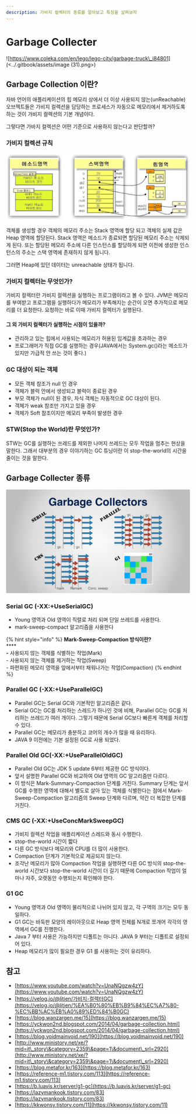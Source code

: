 ```yaml
---
description: 가비지 컬렉터의 종류를 알아보고 특징을 살펴보자
---
```


# Garbage Collecter

![https://www.coleka.com/en/lego/lego-city/garbage-truck\_i84801](<../.gitbook/assets/image (31).png>)

## Garbage Collection 이란?

자바 언어의 애플리케이션의 힙 메모리 상에서 더 이상 사용되지 않는(unReachable) 오브젝트들은 가비지 컬렉션을 담당하는 프로세스가 자동으로 메모리에서 제거하도록 하는 것이 가비지 컬렉션의 기본 개념이다.

그렇다면 가바지 컬렉션은 어떤 기준으로 사용하지 않는다고 판단할까?

### 가비지 컬렉션 규칙

![](<../.gitbook/assets/image (38).png>)

객체를 생성할 경우 객체의 메모리 주소는 Stack 영역에 할당 되고 객체의 실제 값은 Heap 영역에 할당된다. Stack 영역은 메소드가 종료되면 할당된 메모리 주소는 삭제되게 된다. 또는 할당된 메모리 주소에 다른 인스턴스를 할당하게 되면 이전에 생성한 인스턴스의 주소는 스택 영역에 존재하지 않게 됩니다.

그러면 Heap에 있던 데이터는 unreachable 상태가 됩니다.

### 가비지 컬렉터는 무엇인가?

가비지 컬렉터란 가비지 컬렉션을 실행하는 프로그램이라고 볼 수 있다. JVM은 메모리를 부여받고 프로그램을 실행하다가 메모리가 부족해지는 순간이 오면 추가적으로 메모리를 더 요청한다. 요청하는 바로 이때 가비지 컬렉터가 실행된다.

#### 그 외 가비지 컬렉터가 실행하는 시점이 있을까?

* 관리하고 있는 힙에서 사용되는 메모리가 허용된 임계값을 초과하는 경우
* 프로그래머가 직접 GC를 실행하는 경우(JAVA에서는 System.gc()라는 메소드가 있지만 가급적 안 쓰는 것이 좋다.)

### GC 대상이 되는 객체

* 모든 객체 참조가 null 인 경우
* 객체가 블럭 안에서 생성되고 블럭이 종료된 경우
* 부모 객체가 null이 된 경우, 자식 객체는 자동적으로 GC 대상이 된다.
* 객체가 weak 참조만 가지고 있을 경우
* 객체가 Soft 참조이지만 메모리 부족이 발생한 경우

### STW(Stop the World)란 무엇인가?

STW는 GC를 실행하는 쓰레드를 제외한 나머지 쓰레드는 모두 작업을 멈추는 현상을 말한다. 그래서 대부분의 경우 이야기하는 GC 튜닝이란 이 stop-the-world의 시간을 줄이는 것을 말한다.

## Garbage Collecter 종류

![](<../.gitbook/assets/image (69).png>)

### Serial GC (-XX:+UseSerialGC)

* Young 영역과 Old 영역이 직렬로 처리 되며 단일 쓰레드를 사용한다.
* mark-sweep-compact 알고리즘을 사용한다

{% hint style="info" %}
**Mark-Sweep-Compaction 방식이란?**\
****\
**-** 사용되지 않는 객체를 식별하는 작업(Mark)\
\- 사용되지 않는 객체를 제거하는 작업(Sweep)\
\- 파편화된 메모리 영역을 앞에서부터 채워나가는 작업(Compaction)
{% endhint %}

### Parallel GC (-XX:+UseParallelGC)

* Parallel GC는 Serial GC와 기본적인 알고리즘은 같다.
* Serial GC는 GC를 처리하는 스레드가 하나인 것에 비해, Parallel GC는 GC를 처리하는 쓰레드가 여러 개이다. 그렇기 때문에 Serial GC보다 빠른게 객체를 처리할 수 있다.
* Parallel GC는 메모리가 충분하고 코어의 개수가 많을 때 유리하다.
* JAVA 9 이전에는 기본 설정된 GC로 사용 되었다.

### Parallel Old GC(-XX:+UseParallelOldGC)

* Parallel Old GC는 JDK 5 update 6부터 제공한 GC 방식이다.
* 앞서 설명한 Parallel GC와 비교하여 Old 영역의 GC 알고리즘만 다르다.
* 이 방식은 Mark-Summary-Compaction 단계를 거친다. Summary 단계는 앞서 GC를 수행한 영역에 대해서 별도로 살아 있는 객체를 식별한다는 점에서 Mark-Sweep-Compaction 알고리즘의 Sweep 단계와 다르며, 약간 더 복잡한 단계를 거친다.

### CMS GC (-XX:+UseConcMarkSweepGC)

* 가비지 컬렉션 작업을 애플리케이션 스레드와 동시 수행한다.
* stop-the-world 시간이 짧다
* 다른 GC 방식보다 메모리와 CPU를 더 많이 사용한다.
* Compaction 단계가 기본적으로 제공되지 않는다.
* 조각난 메모리가 많아 Compaction 작업을 실행하면 다른 GC 방식의 stop-the-world 시간보다 stop-the-world 시간이 더 길기 때문에 Compaction 작업이 얼마나 자주, 오랫동안 수행되는지 확인해야 한다.

### G1 GC

* Young 영역과 Old 영역이 물리적으로 나뉘어 있지 않고, 각 구역의 크기는 모두 동일하다.
* G1 GC는 바둑판 모양의 레이아웃으로 Heap 영역 전체를 N개로 쪼개어 각각의 영역에서 GC를 진행한다.
* Java 7 부터 사용은 가능하지만 디폴트는 아니다. JAVA 9 부터는 디폴트로 설정되어 있다.
* Heap 메모리가 많이 필요한 경우 G1 를 사용하는 것이 유리하다.

## 참고

* [https://www.youtube.com/watch?v=UnaNQgzw4zY](https://www.youtube.com/watch?v=UnaNQgzw4zY)
* [https://velog.io/@litien/가비지-컬렉터GC](https://velog.io/@litien/%EA%B0%80%EB%B9%84%EC%A7%80-%EC%BB%AC%EB%A0%89%ED%84%B0GC)
* [https://blog.wanzargen.me/15](https://blog.wanzargen.me/15)
* [https://yckwon2nd.blogspot.com/2014/04/garbage-collection.html](https://yckwon2nd.blogspot.com/2014/04/garbage-collection.html)
* [https://blog.voidmainvoid.net/190](https://blog.voidmainvoid.net/190)
* [http://www.ministory.net/xe/?mid=it\_story\&category=2359\&page=1\&document\_srl=2920](http://www.ministory.net/xe/?mid=it\_story\&category=2359\&page=1\&document\_srl=2920)
* [https://blog.metafor.kr/163](https://blog.metafor.kr/163)
* [https://reference-m1.tistory.com/113](https://reference-m1.tistory.com/113)
* [https://b.luavis.kr/server/g1-gc](https://b.luavis.kr/server/g1-gc)
* [https://lazymankook.tistory.com/83](https://lazymankook.tistory.com/83)
* [https://kkwonsy.tistory.com/11](https://kkwonsy.tistory.com/11)
